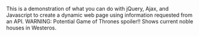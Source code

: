 This is a demonstration of what you can do with jQuery, Ajax, and Javascript to create a dynamic web page using information requested from an API.
WARNING: Potential Game of Thrones spoiler!! Shows current noble houses in Westeros.
